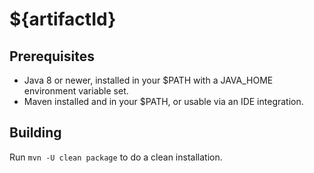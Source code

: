 # ${artifactId}

## Prerequisites

- Java 8 or newer, installed in your $PATH with a JAVA_HOME environment variable set.
- Maven installed and in your $PATH, or usable via an IDE integration.

## Building

Run `mvn -U clean package` to do a clean installation.
